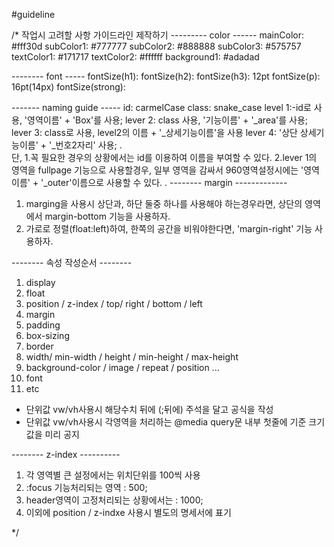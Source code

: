 #guideline

/* 작업시 고려할 사항 가이드라인 제작하기
--------- color ------
  mainColor: #fff30d
  subColor1: #777777
  subColor2: #888888
  subColor3: #575757
  textColor1: #171717
  textColor2: #ffffff
  background1: #adadad
  
-------- font -----
  fontSize(h1):
  fontSize(h2):
  fontSize(h3): 12pt
  fontSize(p): 16pt(14px)
  fontSize(strong):
  
------- naming guide -----
  id: carmelCase
  class: snake_case
  level 1:-id로 사용, '영역이름' + 'Box'를 사용;
  lever 2: class 사용, '기능이름' + '_area'를 사용;
  lever 3: class로 사용, level2의 이름 + '_상세기능이름'을 사용
  lever 4: '상단 상세기능이름' + '_번호2자리' 사용;
.  
  단, 
    1.꼭 필요한 경우의 상황에서는 id를 이용하여 이름을 부여할 수 있다.
    2.lever 1의 영역을 fullpage 기능으로 사용할경우, 일부 영역을 감싸서 
      960영역설정시에는 '영역이름' + '_outer'이름으로 사용할 수 있다.
.
-------- margin -------------
  1. marging을 사용시 상단과, 하단 둘중 하나를 사용해야 하는경우라면, 상단의 영역에서  margin-bottom 기능을 사용하자.
  2. 가로로 정렬(float:left)하여, 한쪽의 공간을 비워야한다면, 'margin-right' 기능 사용하자.

-------- 속성 작성순서 --------
  01. display
  02. float
  03. position / z-index / top/ right / bottom / left
  04. margin
  05. padding
  06. box-sizing
  07. border
  08. width/ min-width / height / min-height / max-height
  09. background-color / image / repeat / position ...
  10. font
  11. etc

- 단위값 vw/vh사용시 해당수치 뒤에 (;뒤에) 주석을 달고 공식을 작성
- 단위값 vw/vh사용시 각영역을 처리하는 @media query문 내부 첫줄에 기준 크기값을 미리 공지

-------- z-index ----------
  1. 각 영역별 큰 설정에서는 위치단위를 100씩 사용
  2. :focus 기능처리되는 영역 : 500;
  3. header영역이 고정처리되는 상황에서는 : 1000;
  4. 이외에 position / z-indxe 사용시 별도의 명세서에 표기

    
*/
